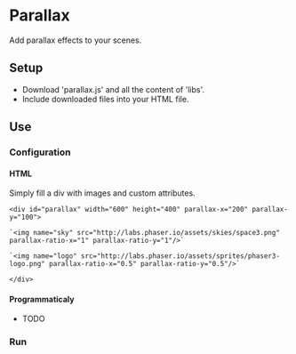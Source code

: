 # Parallax
Add parallax effects to your scenes.

## Setup
- Download 'parallax.js' and all the content of 'libs'.
- Include downloaded files into your HTML file.

## Use
### Configuration
#### HTML
Simply fill a div with images and custom attributes.

`<div id="parallax" width="600" height="400" parallax-x="200" parallax-y="100">`

	`<img name="sky" src="http://labs.phaser.io/assets/skies/space3.png" parallax-ratio-x="1" parallax-ratio-y="1"/>`
	
	`<img name="logo" src="http://labs.phaser.io/assets/sprites/phaser3-logo.png" parallax-ratio-x="0.5" parallax-ratio-y="0.5"/>`
	
`</div>`

#### Programmaticaly
- TODO
### Run
